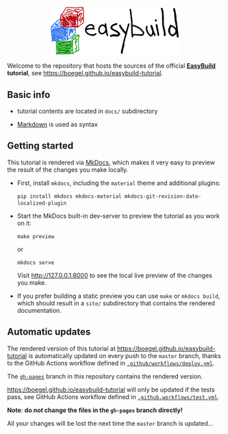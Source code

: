 <p align="center"><img src="./docs/img/easybuild_logo_alpha.png" width="300px"/></p>

Welcome to the repository that hosts the sources of the official **[EasyBuild](easybuilders.github.io/easybuild/)
tutorial**, see https://boegel.github.io/easybuild-tutorial.

## Basic info

* tutorial contents are located in ``docs/`` subdirectory

* [Markdown](https://daringfireball.net/projects/markdown) is used as syntax


## Getting started

This tutorial is rendered via [MkDocs](https://www.mkdocs.org/),
which makes it very easy to preview the result of the changes you make locally.

* First, install ``mkdocs``, including the `material` theme and additional plugins:

      pip install mkdocs mkdocs-material mkdocs-git-revision-date-localized-plugin

* Start the MkDocs built-in dev-server to preview the tutorial as you work on it:

      make preview

  or

      mkdocs serve

  Visit http://127.0.0.1:8000 to see the local live preview of the changes you make.

* If you prefer building a static preview you can use ``make`` or ``mkdocs build``,
  which should result in a ``site/`` subdirectory that contains the rendered documentation.


## Automatic updates

The rendered version of this tutorial at https://boegel.github.io/easybuild-tutorial
is automatically updated on every push to the ``master`` branch,
thanks to the GitHub Actions workflow defined in
[``.github/workflows/deploy.yml``](https://github.com/boegel/easybuild-tutorial/blob/master/.github/workflows/deploy.yml).

The [``gh-pages``](https://github.com/boegel/easybuild-tutorial/tree/gh-pages) branch in this repository contains the rendered version.

https://boegel.github.io/easybuild-tutorial will only be updated if the tests pass,
see GitHub Actions workflow defined in
[``.github.workflows/test.yml``](https://github.com/boegel/easybuild-tutorial/blob/master/.github/workflows/test.yml).

**Note**: **do *not* change the files in the ``gh-pages`` branch directly!**

All your changes will be lost the next time the ``master`` branch is updated...
